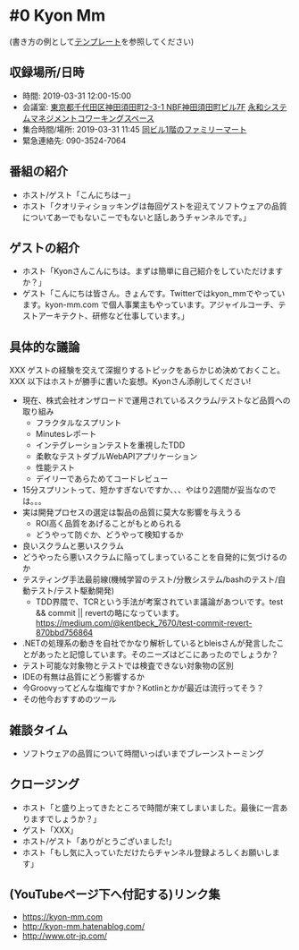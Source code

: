 # #0 Kyon Mm

(書き方の例として[テンプレート](../../template/README.md)を参照してください)

## 収録場所/日時

* 時間: 2019-03-31 12:00-15:00
* 会議室: [東京都千代田区神田須田町2-3-1 NBF神田須田町ビル7F](https://goo.gl/maps/8R75fjgvfrG2) [永和システムマネジメントコワーキングスペース](https://www.esm.co.jp/coworking/)
* 集合時間/場所: 2019-03-31 11:45 [同ビル1階のファミリーマート](https://goo.gl/maps/cGdWDkz1h372)
* 緊急連絡先: 090-3524-7064

## 番組の紹介

* ホスト/ゲスト「こんにちはー」
* ホスト「クオリティショッキングは毎回ゲストを迎えてソフトウェアの品質についてあーでもないこーでもないと話しあうチャンネルです。」

## ゲストの紹介

* ホスト「Kyonさんこんにちは。まずは簡単に自己紹介をしていただけますか？」
* ゲスト「こんにちは皆さん。きょんです。Twitterではkyon_mmでやっています。kyon-mm.com で個人事業主もやっています。アジャイルコーチ、テストアーキテクト、研修など仕事しています。」

## 具体的な議論

XXX ゲストの経験を交えて深掘りするトピックをあらかじめ決めておくこと。
XXX 以下はホストが勝手に書いた妄想。Kyonさん添削してください!

* 現在、株式会社オンザロードで運用されているスクラム/テストなど品質への取り組み
  * フラクタルなスプリント
  * Minutesレポート
  * インテグレーションテストを重視したTDD
  * 柔軟なテストダブルWebAPIアプリケーション
  * 性能テスト
  * デイリーであらためてコードレビュー
* 15分スプリントって、短かすぎないですか、、、やはり2週間が妥当なのでは。。。
* 実は開発プロセスの選定は製品の品質に莫大な影響を与えうる
  * ROI高く品質をあげることがもとめられる
  * どうやって防ぐか、どうやって検知するか
* 良いスクラムと悪いスクラム
* どうやったら悪いスクラムに陥ってしまっていることを自発的に気づけるのか
* テスティング手法最前線(機械学習のテスト/分散システム/bashのテスト/自動テスト/テスト駆動開発)
  * TDD界隈で、TCRという手法が考案されていま議論があついです。test && commit || revertの略になっています。https://medium.com/@kentbeck_7670/test-commit-revert-870bbd756864
* .NETの処理系の動きを自社でかなり解析しているとbleisさんが発言したことがあったと記憶しています。そのニーズはどこにあったのでしょうか？
* テスト可能な対象物とテストでは検査できない対象物の区別
* IDEの有無は品質にどう影響するか
* 今Groovyってどんな塩梅ですか？Kotlinとかが最近は流行ってそう？
* その他今おすすめのツール

## 雑談タイム

* ソフトウェアの品質について時間いっぱいまでブレーンストーミング

## クロージング

* ホスト「と盛り上ってきたところで時間が来てしまいました。最後に一言ありますでしょうか？」
* ゲスト「XXX」
* ホスト/ゲスト「ありがとうございました!」
* ホスト「もし気に入っていただけたらチャンネル登録よろしくお願いします」

## (YouTubeページ下へ付記する)リンク集

* https://kyon-mm.com
* http://kyon-mm.hatenablog.com/
* http://www.otr-jp.com/
